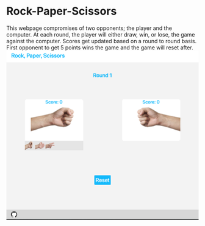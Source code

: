 # Rock-Paper-Scissors
This webpage compromises of two opponents; the player and the computer.
At each round, the player will either draw, win, or lose, the game against the computer.
Scores get updated based on a round to round basis.
First opponent to get 5 points wins the game and the game will reset after.
<img src="images/rps-shot.png">
